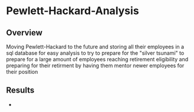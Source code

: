 # Pewlett-Hackard-Analysis  
## Overview  
Moving Pewlett-Hackard to the future and storing all their employees in a sql database for easy analysis to try to prepare for the "silver tsunami" to prepare for a large amount of employees reaching retirement eligibility and preparing for their retirment by having them mentor newer employees for their position  
## Results  
* 